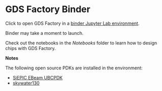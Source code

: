 # GDS Factory Binder

Click to open GDS Factory in a [binder Jupyter Lab environment](https://mybinder.org/v2/gh/gdsfactory/binder-sandbox/HEAD).

Binder may take a moment to launch.

Check out the notebooks in the *Notebooks* folder to learn how to design chips with GDS Factory.


**Notes**

The following open source PDKs are installed in the environment:

- [SiEPIC EBeam UBCPDK](https://gdsfactory.github.io/ubc/README.html)
- [skywater130](https://gdsfactory.github.io/skywater130/README.html)
